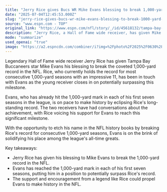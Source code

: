 ```yaml
---
title: "Jerry Rice gives Bucs WR Mike Evans blessing to break 1,000-yard record"
date: "2025-07-04T12:45:53.000Z"
slug: "jerry-rice-gives-bucs-wr-mike-evans-blessing-to-break-1000-yard-record"
source: "www.espn.com - TOP"
original_link: "https://www.espn.com/nfl/story/_/id/45618132/tampa-bay-buccaneers-mike-evans-jerry-rice-talk-1000-yard-record"
description: "Jerry Rice, a Hall of Fame wide receiver, has given Mike Evans of the Tampa Bay Buccaneers his approval to break the NFL's coveted 1,000-yard record. Evans, who has achieved this milestone in each of his first seven seasons, is on track to surpass Rice's record for most consecutive 1,000-yard seasons. Rice has shown his support for Evans as he approaches the opportunity to solidify his place among the NFL's greatest players by breaking this long-standing record."
mode: "summarize"
used_openai: "true"
image: "https://a2.espncdn.com/combiner/i?img=%2Fphoto%2F2025%2F0630%2Fr1513126_1296x729_16%2D9.jpg"
---
```


Legendary Hall of Fame wide receiver Jerry Rice has given Tampa Bay Buccaneers star Mike Evans his blessing to break the coveted 1,000-yard record in the NFL. Rice, who currently holds the record for most consecutive 1,000-yard seasons with an impressive 11, has been in touch with Evans as the young receiver closes in on potentially surpassing this milestone.

Evans, who has already hit the 1,000-yard mark in each of his first seven seasons in the league, is on pace to make history by eclipsing Rice's long-standing record. The two receivers have had conversations about the achievement, with Rice voicing his support for Evans to reach this significant milestone.

With the opportunity to etch his name in the NFL history books by breaking Rice's record for consecutive 1,000-yard seasons, Evans is on the brink of solidifying his place among the league's all-time greats.

Key takeaways:
- Jerry Rice has given his blessing to Mike Evans to break the 1,000-yard record in the NFL.
- Evans has reached the 1,000-yard mark in each of his first seven seasons, putting him in a position to potentially surpass Rice's record.
- The support and encouragement from a legend like Rice could propel Evans to make history in the NFL.
